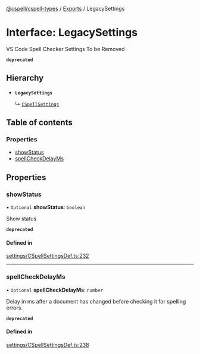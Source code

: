 [@cspell/cspell-types](../README.md) / [Exports](../modules.md) / LegacySettings

# Interface: LegacySettings

VS Code Spell Checker Settings
To be Removed

**`deprecated`**

## Hierarchy

- **`LegacySettings`**

  ↳ [`CSpellSettings`](CSpellSettings.md)

## Table of contents

### Properties

- [showStatus](LegacySettings.md#showstatus)
- [spellCheckDelayMs](LegacySettings.md#spellcheckdelayms)

## Properties

### showStatus

• `Optional` **showStatus**: `boolean`

Show status

**`deprecated`**

#### Defined in

[settings/CSpellSettingsDef.ts:232](https://github.com/streetsidesoftware/cspell/blob/2bb6c82a/packages/cspell-types/src/settings/CSpellSettingsDef.ts#L232)

___

### spellCheckDelayMs

• `Optional` **spellCheckDelayMs**: `number`

Delay in ms after a document has changed before checking it for spelling errors.

**`deprecated`**

#### Defined in

[settings/CSpellSettingsDef.ts:238](https://github.com/streetsidesoftware/cspell/blob/2bb6c82a/packages/cspell-types/src/settings/CSpellSettingsDef.ts#L238)
